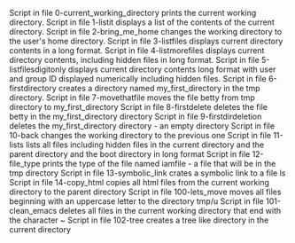 Script in file 0-current_working_directory prints the current working directory.
Script in file 1-listit displays a list of the contents of the current directory.
Script in file 2-bring_me_home changes the working directory to the user's home directory.
Script in file 3-listfiles displays current directory contents in a long format.
Script in file 4-listmorefiles displays current directory contents, including hidden files in long format.
Script in file 5-listfilesdigitonly displays current directory contents long format with user and group ID displayed numerically including hidden files.
Script in file 6-firstdirectory creates a directory named my_first_directory in the tmp directory.
Script in file 7-movethatfile moves the file betty from tmp directory to my_first_directory
Script in file 8-firstdelete deletes the file betty in the my_first_directory directory
Script in file 9-firstdirdeletion deletes the my_first_directory directory - an empty directory
Script in file 10-back changes the working directory to the previous one
Script in file 11-lists lists all files including hidden files in the current directory and the parent directory and the boot directory in long format
Script in file 12-file_type prints the type of the file named iamfile - a file that will be in the tmp directory
Script in file 13-symbolic_link crates a symbolic link to a file ls
Script in file 14-copy_html copies all html files from the current working directory to the parent directory
Script in file 100-lets_move moves all files beginning with an uppercase letter to the directory tmp/u
Script in file 101-clean_emacs deletes all files in the current working directory that end with the character ~
Script in file 102-tree creates a tree like directory in the current directory
